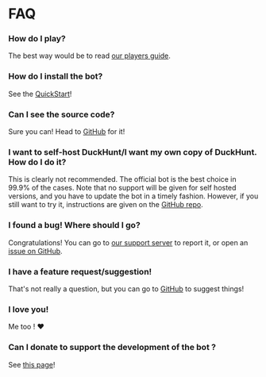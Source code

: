 # FAQ

### How do I play?

The best way would be to read [our players guide](how-to-play-with-duckhunt.md).

### How do I install the bot?

See the [QuickStart](../bot-administration/command-list.md)!

### Can I see the source code?

Sure you can! Head to [GitHub](https://github.com/DuckHunt-discord/DHV3/issues) for it!

### I want to self-host DuckHunt/I want my own copy of DuckHunt. How do I do it?

This is clearly not recommended. The official bot is the best choice in 99.9% of the cases. Note that no support will be given for self hosted versions, and you have to update the bot in a timely fashion. However, if you still want to try it, instructions are given on the [GitHub repo](https://github.com/DuckHunt-discord/DHV3/issues).

### I found a bug! Where should I go?

Congratulations! You can go to [our support server](https://discordapp.com/invite/2BksEkV) to report it, or open an [issue on GitHub](https://github.com/DuckHunt-discord/DHV3/issues).

### I have a feature request/suggestion!

That's not really a question, but you can go to [GitHub](https://github.com/DuckHunt-discord/DHV3/issues) to suggest things!

### I love you!

Me too ! ❤️

### Can I donate to support the development of the bot ?

See [this page](how-to-contribute-to-the-bot.md)!

